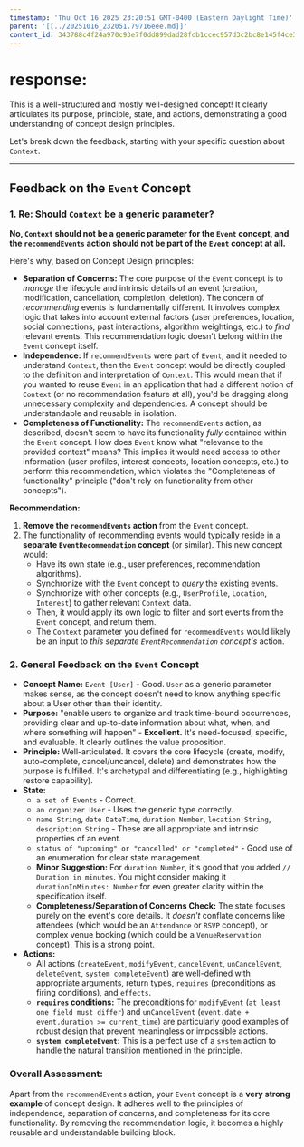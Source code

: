 ```yaml
---
timestamp: 'Thu Oct 16 2025 23:20:51 GMT-0400 (Eastern Daylight Time)'
parent: '[[../20251016_232051.79716eee.md]]'
content_id: 343788c4f24a970c93e7f0dd899dad28fdb1ccec957d3c2bc8e145f4ce399ab1
---
```


# response:

This is a well-structured and mostly well-designed concept! It clearly articulates its purpose, principle, state, and actions, demonstrating a good understanding of concept design principles.

Let's break down the feedback, starting with your specific question about `Context`.

***

## Feedback on the `Event` Concept

### 1. Re: Should `Context` be a generic parameter?

**No, `Context` should not be a generic parameter for the `Event` concept, and the `recommendEvents` action should not be part of the `Event` concept at all.**

Here's why, based on Concept Design principles:

* **Separation of Concerns:** The core purpose of the `Event` concept is to *manage* the lifecycle and intrinsic details of an event (creation, modification, cancellation, completion, deletion). The concern of *recommending* events is fundamentally different. It involves complex logic that takes into account external factors (user preferences, location, social connections, past interactions, algorithm weightings, etc.) to *find* relevant events. This recommendation logic doesn't belong within the `Event` concept itself.
* **Independence:** If `recommendEvents` were part of `Event`, and it needed to understand `Context`, then the `Event` concept would be directly coupled to the definition and interpretation of `Context`. This would mean that if you wanted to reuse `Event` in an application that had a different notion of `Context` (or no recommendation feature at all), you'd be dragging along unnecessary complexity and dependencies. A concept should be understandable and reusable in isolation.
* **Completeness of Functionality:** The `recommendEvents` action, as described, doesn't seem to have its functionality *fully* contained within the `Event` concept. How does `Event` know what "relevance to the provided context" means? This implies it would need access to other information (user profiles, interest concepts, location concepts, etc.) to perform this recommendation, which violates the "Completeness of functionality" principle ("don't rely on functionality from other concepts").

**Recommendation:**

1. **Remove the `recommendEvents` action** from the `Event` concept.
2. The functionality of recommending events would typically reside in a **separate `EventRecommendation` concept** (or similar). This new concept would:
   * Have its own state (e.g., user preferences, recommendation algorithms).
   * Synchronize with the `Event` concept to *query* the existing events.
   * Synchronize with other concepts (e.g., `UserProfile`, `Location`, `Interest`) to gather relevant `Context` data.
   * Then, it would apply its own logic to filter and sort events from the `Event` concept, and return them.
   * The `Context` parameter you defined for `recommendEvents` would likely be an input to *this separate `EventRecommendation` concept's* action.

### 2. General Feedback on the `Event` Concept

* **Concept Name:** `Event [User]` - Good. `User` as a generic parameter makes sense, as the concept doesn't need to know anything specific about a User other than their identity.
* **Purpose:** "enable users to organize and track time-bound occurrences, providing clear and up-to-date information about what, when, and where something will happen" - **Excellent.** It's need-focused, specific, and evaluable. It clearly outlines the value proposition.
* **Principle:** Well-articulated. It covers the core lifecycle (create, modify, auto-complete, cancel/uncancel, delete) and demonstrates how the purpose is fulfilled. It's archetypal and differentiating (e.g., highlighting restore capability).
* **State:**
  * `a set of Events` - Correct.
  * `an organizer User` - Uses the generic type correctly.
  * `name String`, `date DateTime`, `duration Number`, `location String`, `description String` - These are all appropriate and intrinsic properties of an event.
  * `status of "upcoming" or "cancelled" or "completed"` - Good use of an enumeration for clear state management.
  * **Minor Suggestion:** For `duration Number`, it's good that you added `// Duration in minutes`. You might consider making it `durationInMinutes: Number` for even greater clarity within the specification itself.
  * **Completeness/Separation of Concerns Check:** The state focuses purely on the event's core details. It *doesn't* conflate concerns like attendees (which would be an `Attendance` or `RSVP` concept), or complex venue booking (which could be a `VenueReservation` concept). This is a strong point.
* **Actions:**
  * All actions (`createEvent`, `modifyEvent`, `cancelEvent`, `unCancelEvent`, `deleteEvent`, `system completeEvent`) are well-defined with appropriate arguments, return types, `requires` (preconditions as firing conditions), and `effects`.
  * **`requires` conditions:** The preconditions for `modifyEvent` (`at least one field must differ`) and `unCancelEvent` (`event.date + event.duration >= current_time`) are particularly good examples of robust design that prevent meaningless or impossible actions.
  * **`system completeEvent`:** This is a perfect use of a `system` action to handle the natural transition mentioned in the principle.

### Overall Assessment:

Apart from the `recommendEvents` action, your `Event` concept is a **very strong example** of concept design. It adheres well to the principles of independence, separation of concerns, and completeness for its core functionality. By removing the recommendation logic, it becomes a highly reusable and understandable building block.

